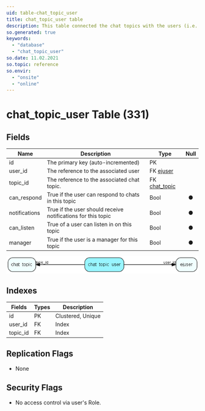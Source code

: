 ```yaml
---
uid: table-chat_topic_user
title: chat_topic_user table
description: This table connected the chat topics with the users (i.e. the membership).
so.generated: true
keywords:
  - "database"
  - "chat_topic_user"
so.date: 11.02.2021
so.topic: reference
so.envir:
  - "onsite"
  - "online"
---
```


# chat\_topic\_user Table (331)

## Fields

| Name | Description | Type | Null |
|------|-------------|------|:----:|
|id|The primary key (auto-incremented)|PK| |
|user\_id|The reference to the associated user|FK [ejuser](ejuser.md)| |
|topic\_id|The reference to the associated chat topic.|FK [chat_topic](chat-topic.md)| |
|can\_respond|True if the user can respond to chats in this topic|Bool|&#x25CF;|
|notifications|True if the user should receive notifications for this topic|Bool|&#x25CF;|
|can\_listen|True of a user can listen in on this topic|Bool|&#x25CF;|
|manager|True if the user is a manager for this topic|Bool|&#x25CF;|


![chat_topic_user table relationship diagram](./media/chat_topic_user.png)

## Indexes

| Fields | Types | Description |
|--------|-------|-------------|
|id |PK |Clustered, Unique |
|user\_id |FK |Index |
|topic\_id |FK |Index |

## Replication Flags

* None

## Security Flags

* No access control via user's Role.

